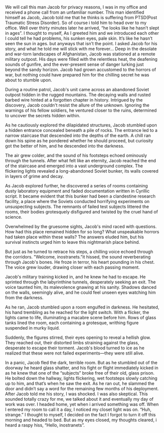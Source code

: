 We will call this man Jacob for privacy reasons, I was in my office and received a phone call from an unfamiliar number. This man identified himself as Jacob, Jacob told me that he thinks is suffering from PTSD(Post Traumatic Stress Disorder). So of course i told him to head over to my office. Well over thirty minutes later he arrived, “he looks like he hasn’t slept in ages”. I thought to myself, As I greeted him and we introduced each other I could tell he had problems, his sunken eyes, pale skin. It’s like he hasn’t seen the sun in ages. but anyways that isn’t the point. I asked Jacob for his story, and what he told me will stick with me forever… Deep in the desolate and war-torn landscapes of Afghanistan, Jacob was stationed at a remote military outpost. His days were filled with the relentless heat, the deafening sounds of gunfire, and the ever-present sense of danger lurking just beyond the sandy horizon. Jacob had grown accustomed to the horrors of war, but nothing could have prepared him for the chilling secret he was about to stumble upon.

During a routine patrol, Jacob's unit came across an abandoned Soviet outpost hidden in the rugged mountains. The decaying walls and rusted barbed wire hinted at a forgotten chapter in history. Intrigued by the discovery, Jacob couldn't resist the allure of the unknown. Ignoring the warnings of his fellow soldiers, he ventured closer to the ruins, determined to uncover the secrets hidden within.

As he cautiously explored the dilapidated structures, Jacob stumbled upon a hidden entrance concealed beneath a pile of rocks. The entrance led to a narrow staircase that descended into the depths of the earth. A chill ran down his spine as he pondered whether he should proceed, but curiosity got the better of him, and he descended into the darkness.

The air grew colder, and the sound of his footsteps echoed ominously through the tunnels. After what felt like an eternity, Jacob reached the end of the staircase and emerged into a vast underground complex. The flickering lights revealed a long-abandoned Soviet bunker, its walls covered in layers of grime and decay.

As Jacob explored further, he discovered a series of rooms containing dusty laboratory equipment and faded documentation written in Cyrillic script. It became evident that this bunker had been a clandestine research facility, a place where the Soviets conducted horrifying experiments on unsuspecting subjects. The remnants of failed test subjects littered the rooms, their bodies grotesquely disfigured and twisted by the cruel hand of science.

Overwhelmed by the gruesome sights, Jacob's mind raced with questions. How had this place remained hidden for so long? What unspeakable horrors had taken place within these walls? The answers eluded him, but his survival instincts urged him to leave this nightmarish place behind.

But just as he turned to retrace his steps, a chilling voice echoed through the corridors. "Welcome, inostranets.”it hissed, the sound reverberating through Jacob's bones. He froze in terror, his heart pounding in his chest. The voice grew louder, drawing closer with each passing moment.

Jacob's military training kicked in, and he knew he had to escape. He sprinted through the labyrinthine tunnels, desperately seeking an exit. The voice taunted him, its malevolence gnawing at his sanity. Shadows danced on the walls, seemingly alive, and he could feel unseen eyes watching him from the darkness.

As he ran, Jacob stumbled upon a room engulfed in darkness. He hesitated, his hand trembling as he reached for the light switch. With a flicker, the lights came to life, illuminating a macabre scene before him. Rows of glass tanks lined the room, each containing a grotesque, writhing figure suspended in murky liquid.

Suddenly, the figures stirred, their eyes opening to reveal a hellish glow. They reached out, their distorted limbs straining against the glass, desperate to escape their torment. Jacob's blood turned to ice as he realized that these were not failed experiments—they were still alive.

In a panic, Jacob fled the dark, terrible room. But as he stumbled out of the doorway he heard glass shatter, and his fight or flight immediately kicked in as he knew that one of the “subjects” broke free of their old, glass prison. He bolted down the hallway, lights flickering, wet footsteps slowly catching up to him, and that’s when he saw the exit. As he ran out, he slammed the door and didn’t say a word for the remaining few months of his deployment. After Jacob told me his story, I was shocked. I was also skeptical. This sounded totally crazy for me, we talked about it and eventually my day of work was over. I headed home, yet when i arrived something was off. When I entered my room to call it a day, I noticed my closet light was on. “Huh, strange.” I thought to myself, I decided on the fact I forgot to turn it off this morning and headed to bed. But as my eyes closed, my thoughts cleared, i heard a raspy hiss, “Hello, inostranets”.